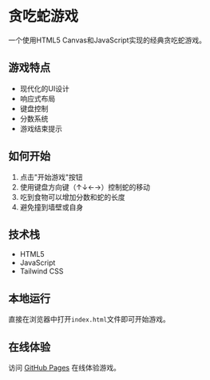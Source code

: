 # 贪吃蛇游戏

一个使用HTML5 Canvas和JavaScript实现的经典贪吃蛇游戏。

## 游戏特点

- 现代化的UI设计
- 响应式布局
- 键盘控制
- 分数系统
- 游戏结束提示

## 如何开始

1. 点击"开始游戏"按钮
2. 使用键盘方向键（↑↓←→）控制蛇的移动
3. 吃到食物可以增加分数和蛇的长度
4. 避免撞到墙壁或自身

## 技术栈

- HTML5
- JavaScript
- Tailwind CSS

## 本地运行

直接在浏览器中打开`index.html`文件即可开始游戏。

## 在线体验

访问 [GitHub Pages](https://[你的GitHub用户名].github.io/snake-game/) 在线体验游戏。
